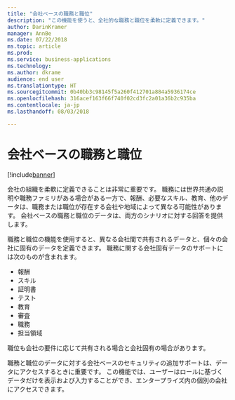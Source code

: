 ```yaml
---
title: "会社ベースの職務と職位"
description: "この機能を使うと、全社的な職務と職位を柔軟に定義できます。"
author: DarinKramer
manager: AnnBe
ms.date: 07/22/2018
ms.topic: article
ms.prod: 
ms.service: business-applications
ms.technology: 
ms.author: dkrame
audience: end user
ms.translationtype: HT
ms.sourcegitcommit: 0b40bb3c98145f5a260f412701a884a5936174ce
ms.openlocfilehash: 316acef163f66f740f02cd3fc2a01a36b2c935ba
ms.contentlocale: ja-jp
ms.lasthandoff: 08/03/2018

---
```


# <a name="company-based-jobs-and-positions"></a>会社ベースの職務と職位

[!include[banner](../../includes/banner.md)]

会社の組織を柔軟に定義できることは非常に重要です。 職務には世界共通の説明や職務ファミリがある場合がある一方で、報酬、必要なスキル、教育、他のデータは、職務または職位が存在する会社や地域によって異なる可能性があります。 会社ベースの職務と職位のデータは、両方のシナリオに対する回答を提供します。

職務と職位の機能を使用すると、異なる会社間で共有されるデータと、個々の会社に固有のデータを定義できます。 職務に関する会社固有データのサポートには次のものが含まれます。

-   報酬
-   スキル
-   証明書
-   テスト
-   教育
-   審査
-   職務
-   担当領域

職位も会社の要件に応じて共有される場合と会社固有の場合があります。

職務と職位のデータに対する会社ベースのセキュリティの追加サポートは、データにアクセスするときに重要です。 この機能では、ユーザーはロールに基づくデータだけを表示および入力することができ、エンタープライズ内の個別の会社にアクセスできます。



